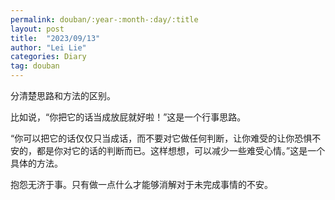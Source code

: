 ```yaml
---
permalink: douban/:year-:month-:day/:title
layout: post
title:  "2023/09/13"
author: "Lei Lie"
categories: Diary
tag: douban
---
```


分清楚思路和方法的区别。

比如说，“你把它的话当成放屁就好啦！”这是一个行事思路。

“你可以把它的话仅仅只当成话，而不要对它做任何判断，让你难受的让你恐惧不安的，都是你对它的话的判断而已。这样想想，可以减少一些难受心情。”这是一个具体的方法。

抱怨无济于事。只有做一点什么才能够消解对于未完成事情的不安。